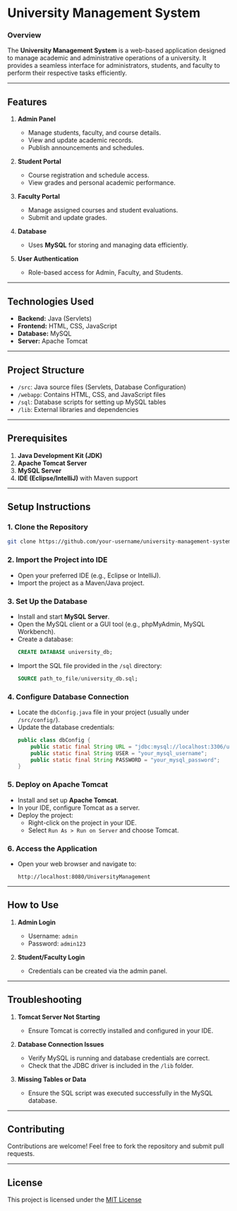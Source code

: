 # **University Management System**

### **Overview**  
The **University Management System** is a web-based application designed to manage academic and administrative operations of a university. It provides a seamless interface for administrators, students, and faculty to perform their respective tasks efficiently.

---

## **Features**  

1. **Admin Panel**  
   - Manage students, faculty, and course details.
   - View and update academic records.  
   - Publish announcements and schedules.

2. **Student Portal**  
   - Course registration and schedule access.  
   - View grades and personal academic performance.

3. **Faculty Portal**  
   - Manage assigned courses and student evaluations.  
   - Submit and update grades.

4. **Database**  
   - Uses **MySQL** for storing and managing data efficiently.

5. **User Authentication**  
   - Role-based access for Admin, Faculty, and Students.

---

## **Technologies Used**  

- **Backend:** Java (Servlets)  
- **Frontend:** HTML, CSS, JavaScript  
- **Database:** MySQL  
- **Server:** Apache Tomcat  

---

## **Project Structure**

- `/src`: Java source files (Servlets, Database Configuration)
- `/webapp`: Contains HTML, CSS, and JavaScript files
- `/sql`: Database scripts for setting up MySQL tables
- `/lib`: External libraries and dependencies

---

## **Prerequisites**  

1. **Java Development Kit (JDK)**  
2. **Apache Tomcat Server**  
3. **MySQL Server**  
4. **IDE (Eclipse/IntelliJ)** with Maven support  

---

## **Setup Instructions**

### **1. Clone the Repository**  
```bash
git clone https://github.com/your-username/university-management-system.git
```

### **2. Import the Project into IDE**  
- Open your preferred IDE (e.g., Eclipse or IntelliJ).  
- Import the project as a Maven/Java project.

### **3. Set Up the Database**  
- Install and start **MySQL Server**.  
- Open the MySQL client or a GUI tool (e.g., phpMyAdmin, MySQL Workbench).  
- Create a database:  
  ```sql
  CREATE DATABASE university_db;
  ```
- Import the SQL file provided in the `/sql` directory:  
  ```sql
  SOURCE path_to_file/university_db.sql;
  ```

### **4. Configure Database Connection**  
- Locate the `dbConfig.java` file in your project (usually under `/src/config/`).  
- Update the database credentials:  
  ```java
  public class dbConfig {
      public static final String URL = "jdbc:mysql://localhost:3306/ums";
      public static final String USER = "your_mysql_username";
      public static final String PASSWORD = "your_mysql_password";
  }
  ```

### **5. Deploy on Apache Tomcat**  

- Install and set up **Apache Tomcat**.  
- In your IDE, configure Tomcat as a server.  
- Deploy the project:  
  - Right-click on the project in your IDE.  
  - Select `Run As > Run on Server` and choose Tomcat.  

### **6. Access the Application**  
- Open your web browser and navigate to:  
  ```  
  http://localhost:8080/UniversityManagement  
  ```  

---

## **How to Use**  

1. **Admin Login**  
   - Username: `admin`  
   - Password: `admin123`  

2. **Student/Faculty Login**  
   - Credentials can be created via the admin panel.

---

## **Troubleshooting**  

1. **Tomcat Server Not Starting**  
   - Ensure Tomcat is correctly installed and configured in your IDE.
   
2. **Database Connection Issues**  
   - Verify MySQL is running and database credentials are correct.  
   - Check that the JDBC driver is included in the `/lib` folder.

3. **Missing Tables or Data**  
   - Ensure the SQL script was executed successfully in the MySQL database.

---

## **Contributing**  
Contributions are welcome! Feel free to fork the repository and submit pull requests.  

---

## **License**  
This project is licensed under the [MIT License](LICENSE)
